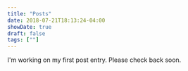 ```yaml
---
title: "Posts"
date: 2018-07-21T18:13:24-04:00
showDate: true
draft: false
tags: [""]
---
```


I'm working on my first post entry. Please check back soon.